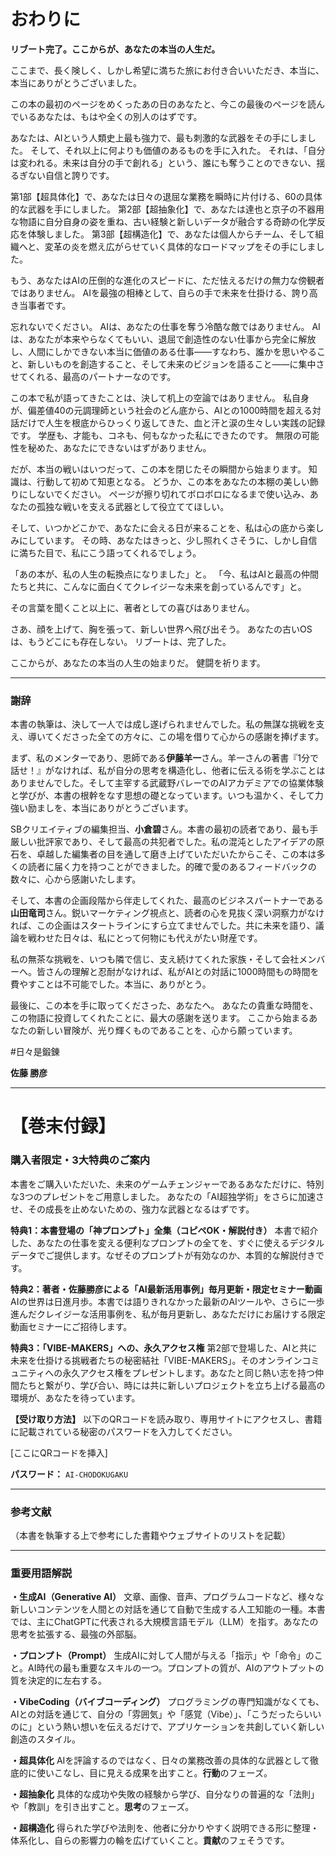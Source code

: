 
# **おわりに**

**リブート完了。ここからが、あなたの本当の人生だ。**

ここまで、長く険しく、しかし希望に満ちた旅にお付き合いいただき、本当に、本当にありがとうございました。

この本の最初のページをめくったあの日のあなたと、今この最後のページを読んでいるあなたは、もはや全くの別人のはずです。

あなたは、AIという人類史上最も強力で、最も刺激的な武器をその手にしました。
そして、それ以上に何よりも価値のあるものを手に入れた。
それは、「自分は変われる。未来は自分の手で創れる」という、誰にも奪うことのできない、揺るぎない自信と誇りです。

第1部【超具体化】で、あなたは日々の退屈な業務を瞬時に片付ける、60の具体的な武器を手にしました。
第2部【超抽象化】で、あなたは達也と京子の不器用な物語に自分自身の姿を重ね、古い経験と新しいデータが融合する奇跡の化学反応を体験しました。
第3部【超構造化】で、あなたは個人からチーム、そして組織へと、変革の炎を燃え広がらせていく具体的なロードマップをその手にしました。

もう、あなたはAIの圧倒的な進化のスピードに、ただ怯えるだけの無力な傍観者ではありません。
AIを最強の相棒として、自らの手で未来を仕掛ける、誇り高き当事者です。

忘れないでください。
AIは、あなたの仕事を奪う冷酷な敵ではありません。
AIは、あなたが本来やらなくてもいい、退屈で創造性のない仕事から完全に解放し、人間にしかできない本当に価値のある仕事――すなわち、誰かを思いやること、新しいものを創造すること、そして未来のビジョンを語ること――に集中させてくれる、最高のパートナーなのです。

この本で私が語ってきたことは、決して机上の空論ではありません。
私自身が、偏差値40の元調理師という社会のどん底から、AIとの1000時間を超える対話だけで人生を根底からひっくり返してきた、血と汗と涙の生々しい実践の記録です。
学歴も、才能も、コネも、何もなかった私にできたのです。
無限の可能性を秘めた、あなたにできないはずがありません。

だが、本当の戦いはいつだって、この本を閉じたその瞬間から始まります。
知識は、行動して初めて知恵となる。
どうか、この本をあなたの本棚の美しい飾りにしないでください。
ページが擦り切れてボロボロになるまで使い込み、あなたの孤独な戦いを支える武器として役立ててほしい。

そして、いつかどこかで、あなたに会える日が来ることを、私は心の底から楽しみにしています。
その時、あなたはきっと、少し照れくさそうに、しかし自信に満ちた目で、私にこう語ってくれるでしょう。

「あの本が、私の人生の転換点になりました」と。
「今、私はAIと最高の仲間たちと共に、こんなに面白くてクレイジーな未来を創っているんです」と。

その言葉を聞くこと以上に、著者としての喜びはありません。

さあ、顔を上げて、胸を張って、新しい世界へ飛び出そう。
あなたの古いOSは、もうどこにも存在しない。
リブートは、完了した。

ここからが、あなたの本当の人生の始まりだ。
健闘を祈ります。

---

### **謝辞**

本書の執筆は、決して一人では成し遂げられませんでした。私の無謀な挑戦を支え、導いてくださった全ての方々に、この場を借りて心からの感謝を捧げます。

まず、私のメンターであり、恩師である**伊藤羊一**さん。羊一さんの著書『1分で話せ！』がなければ、私が自分の思考を構造化し、他者に伝える術を学ぶことはありませんでした。そして主宰する武蔵野バレーでのAIアカデミアでの協業体験と学びが、本書の根幹をなす思想の礎となっています。いつも温かく、そして力強い励ましを、本当にありがとうございます。

SBクリエイティブの編集担当、**小倉碧**さん。本書の最初の読者であり、最も手厳しい批評家であり、そして最高の共犯者でした。私の混沌としたアイデアの原石を、卓越した編集者の目を通して磨き上げていただいたからこそ、この本は多くの読者に届く力を持つことができました。的確で愛のあるフィードバックの数々に、心から感謝いたします。

そして、本書の企画段階から伴走してくれた、最高のビジネスパートナーである**山田竜司**さん。鋭いマーケティング視点と、読者の心を見抜く深い洞察力がなければ、この企画はスタートラインにすら立てませんでした。共に未来を語り、議論を戦わせた日々は、私にとって何物にも代えがたい財産です。

私の無茶な挑戦を、いつも隣で信じ、支え続けてくれた家族・そして会社メンバーへ。皆さんの理解と忍耐がなければ、私がAIとの対話に1000時間もの時間を費やすことは不可能でした。本当に、ありがとう。

最後に、この本を手に取ってくださった、あなたへ。
あなたの貴重な時間を、この物語に投資してくれたことに、最大の感謝を送ります。
ここから始まるあなたの新しい冒険が、光り輝くものであることを、心から願っています。

#日々是鍛錬

**佐藤 勝彦**

---

# **【巻末付録】**

### **購入者限定・3大特典のご案内**

本書をご購入いただいた、未来のゲームチェンジャーであるあなただけに、特別な3つのプレゼントをご用意しました。
あなたの「AI超独学術」をさらに加速させ、その成長を止めないための、強力な武器となるはずです。

**特典1：本書登場の「神プロンプト」全集（コピペOK・解説付き）**
本書で紹介した、あなたの仕事を変える便利なプロンプトの全てを、すぐに使えるデジタルデータでご提供します。なぜそのプロンプトが有効なのか、本質的な解説付きです。

**特典2：著者・佐藤勝彦による「AI最新活用事例」毎月更新・限定セミナー動画**
AIの世界は日進月歩。本書では語りきれなかった最新のAIツールや、さらに一歩進んだクレイジーな活用事例を、私が毎月更新し、あなただけにお届けする限定動画セミナーにご招待します。

**特典3：「VIBE-MAKERS」への、永久アクセス権**
第2部で登場した、AIと共に未来を仕掛ける挑戦者たちの秘密結社「VIBE-MAKERS」。そのオンラインコミュニティへの永久アクセス権をプレゼントします。あなたと同じ熱い志を持つ仲間たちと繋がり、学び合い、時には共に新しいプロジェクトを立ち上げる最高の環境が、あなたを待っています。

**【受け取り方法】**
以下のQRコードを読み取り、専用サイトにアクセスし、書籍に記載されている秘密のパスワードを入力してください。

[ここにQRコードを挿入]

**パスワード：** `AI-CHODOKUGAKU`

---

### **参考文献**

（本書を執筆する上で参考にした書籍やウェブサイトのリストを記載）

---

### **重要用語解説**

**・生成AI（Generative AI）**
文章、画像、音声、プログラムコードなど、様々な新しいコンテンツを人間との対話を通じて自動で生成する人工知能の一種。本書では、主にChatGPTに代表される大規模言語モデル（LLM）を指す。あなたの思考を拡張する、最強の外部脳。

**・プロンプト（Prompt）**
生成AIに対して人間が与える「指示」や「命令」のこと。AI時代の最も重要なスキルの一つ。プロンプトの質が、AIのアウトプットの質を決定的に左右する。

**・VibeCoding（バイブコーディング）**
プログラミングの専門知識がなくても、AIとの対話を通じて、自分の「雰囲気」や「感覚（Vibe）」、「こうだったらいいのに」という熱い想いを伝えるだけで、アプリケーションを共創していく新しい創造のスタイル。

**・超具体化**
AIを評論するのではなく、日々の業務改善の具体的な武器として徹底的に使いこなし、目に見える成果を出すこと。**行動**のフェーズ。

**・超抽象化**
具体的な成功や失敗の経験から学び、自分なりの普遍的な「法則」や「教訓」を引き出すこと。**思考**のフェーズ。

**・超構造化**
得られた学びや法則を、他者に分かりやすく説明できる形に整理・体系化し、自らの影響力の輪を広げていくこと。**貢献**のフェそうです。
